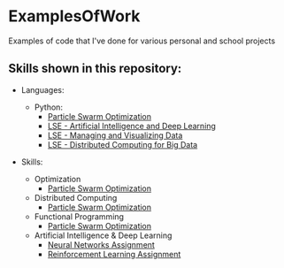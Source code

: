 # ExamplesOfWork
Examples of code that I've done for various personal and school projects


## Skills shown in this repository: 
- Languages:
  - Python: 
    - [Particle Swarm Optimization](https://github.com/anyapriya/ExamplesOfWork/tree/master/LSE%20-%20Statistical%20Computing/Particle%20Swarm%20Optimization)
    - [LSE - Artificial Intelligence and Deep Learning](https://github.com/anyapriya/ExamplesOfWork/tree/master/LSE%20-%20Artificial%20Intelligence%20and%20Deep%20Learning)
    - [LSE - Managing and Visualizing Data](https://github.com/anyapriya/ExamplesOfWork/tree/master/LSE%20-%20Managing%20and%20Visualizing%20Data)
    - [LSE - Distributed Computing for Big Data](https://github.com/anyapriya/ExamplesOfWork/tree/master/LSE%20-%20Distributed%20Computing%20for%20Big%20Data)


- Skills:
  - Optimization
    - [Particle Swarm Optimization](https://github.com/anyapriya/ExamplesOfWork/tree/master/LSE%20-%20Statistical%20Computing/Particle%20Swarm%20Optimization)  
  - Distributed Computing 
    - [Particle Swarm Optimization](https://github.com/anyapriya/ExamplesOfWork/tree/master/LSE%20-%20Statistical%20Computing/Particle%20Swarm%20Optimization)
  - Functional Programming
    - [Particle Swarm Optimization](https://github.com/anyapriya/ExamplesOfWork/tree/master/LSE%20-%20Statistical%20Computing/Particle%20Swarm%20Optimization)
  - Artificial Intelligence & Deep Learning
    - [Neural Networks Assignment](https://github.com/anyapriya/ExamplesOfWork/tree/master/LSE%20-%20Artificial%20Intelligence%20and%20Deep%20Learning/NeuralNetworksAssignment)
    - [Reinforcement Learning Assignment](https://github.com/anyapriya/ExamplesOfWork/tree/master/LSE%20-%20Artificial%20Intelligence%20and%20Deep%20Learning/ReinforcementLearningAssignment)
